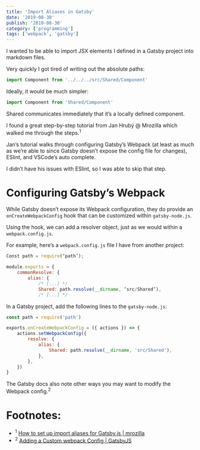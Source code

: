 ```yaml
---
title: 'Import Aliases in Gatsby'
date: '2019-08-30'
publish: '2019-08-30'
category: ['programming']
tags: ['webpack', 'gatsby']
---
```


I wanted to be able to import JSX elements I defined in a Gatsby project into markdown files.

Very quickly I got tired of writing out the absolute paths:

```javascript
import Component from '../../../src/Shared/Component'
```

Ideally, it would be much simpler:

```javascript
import Component from 'Shared/Component'
```

Shared communicates immediately that it’s a locally defined component.

I found a great step-by-step tutorial from Jan Hrubý @ Mrozilla which walked me through the steps.<sup>1</sup>

Jan’s tutorial walks through configuring Gatsby’s Webpack (at least as much as we’re able to since Gatsby doesn’t expose the config file for changes), ESlint, and VSCode’s auto complete.

I didn’t have his issues with ESlint, so I was able to skip that step.

# Configuring Gatsby’s Webpack

While Gatsby doesn’t expose its Webpack configuration, they do provide an `onCreateWebpackConfig` hook that can be customized within `gatsby-node.js`.

Using the hook, we can add a resolver object, just as we would within a `webpack.config.js`.

For example, here’s a `webpack.config.js` file I have from another project:

```javascript
Const path = require(‘path’);

module.exports = {
    commonResolve: {
        alias: {
            /* [...] */
            Shared: path.resolve(__dirname, ‘src/Shared’),
            /* [...] */
```

In a Gatsby project, add the following lines to the `gatsby-node.js`:

```javascript
const path = require('path')

exports.onCreateWebpackConfig = ({ actions }) => {
    actions.setWebpackConfig({
        resolve: {
            alias: {
                Shared: path.resolve(__dirname, 'src/Shared'),
            },
        },
    })
}
```

The Gatsby docs also note other ways you may want to modify the Webpack config.<sup>2</sup>

# Footnotes:

-   <sup>1</sup> [How to set up import aliases for Gatsby.js | mrozilla](https://www.mrozilla.cz/blog/gatsby-eslint-vscode-import-alias/)
-   <sup>2</sup> [Adding a Custom webpack Config | GatsbyJS](https://www.gatsbyjs.org/docs/add-custom-webpack-config/#absolute-imports)
